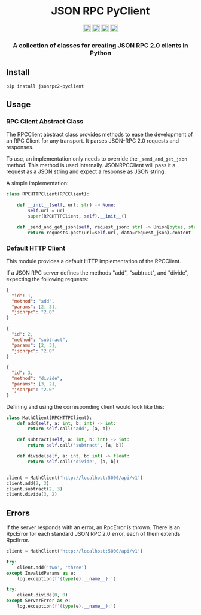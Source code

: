 <div align="center">
<!-- Title: -->
  <h1>JSON RPC PyClient</h1>
<!-- Labels: -->
  <!-- First row: -->
  <img src="https://img.shields.io/badge/License-AGPL%20v3-blue.svg"
   height="20"
   alt="License: AGPL v3">
  <img src="https://img.shields.io/badge/code%20style-black-000000.svg"
   height="20"
   alt="Code style: black">
  <img src="https://img.shields.io/pypi/v/jsonrpc2-pyclient.svg"
   height="20"
   alt="PyPI version">
  <a href="https://gitlab.com/mburkard/jsonrpc-pyclient/-/blob/main/CONTRIBUTING.md">
    <img src="https://img.shields.io/static/v1.svg?label=Contributions&message=Welcome&color=00b250"
     height="20"
     alt="Contributions Welcome">
  </a>
  <h3>A collection of classes for creating JSON RPC 2.0 clients in Python</h3>
</div>

## Install

```shell
pip install jsonrpc2-pyclient
```

## Usage

### RPC Client Abstract Class

The RPCClient abstract class provides methods to ease the development of
an RPC Client for any transport. It parses JSON-RPC 2.0 requests and
responses.

To use, an implementation only needs to override the
`_send_and_get_json` method. This method is used internally.
JSONRPCClient will pass it a request as a JSON string and expect a
response as JSON string.

A simple implementation:

```python
class RPCHTTPClient(RPCClient):

    def __init__(self, url: str) -> None:
        self.url = url
        super(RPCHTTPClient, self).__init__()

    def _send_and_get_json(self, request_json: str) -> Union[bytes, str]:
        return requests.post(url=self.url, data=request_json).content
```

### Default HTTP Client

This module provides a default HTTP implementation of the RPCClient.

If a JSON RPC server defines the methods "add", "subtract", and
"divide", expecting the following requests:

```json
{
  "id": 1,
  "method": "add",
  "params": [2, 3],
  "jsonrpc": "2.0"
}

{
  "id": 2,
  "method": "subtract",
  "params": [2, 3],
  "jsonrpc": "2.0"
}

{
  "id": 3,
  "method": "divide",
  "params": [3, 2],
  "jsonrpc": "2.0"
}
```

Defining and using the corresponding client would look like this:

```python
class MathClient(RPCHTTPClient):
    def add(self, a: int, b: int) -> int:
        return self.call('add', [a, b])

    def subtract(self, a: int, b: int) -> int:
        return self.call('subtract', [a, b])

    def divide(self, a: int, b: int) -> float:
        return self.call('divide', [a, b])


client = MathClient('http://localhost:5000/api/v1')
client.add(2, 3)
client.subtract(2, 3)
client.divide(3, 2)
```

## Errors

If the server responds with an error, an RpcError is thrown.
There is an RpcError for each standard JSON RPC 2.0 error, each of them extends RpcError.

```python
client = MathClient('http://localhost:5000/api/v1')

try:
    client.add('two', 'three')
except InvalidParams as e:
    log.exception(f'{type(e).__name__}:')

try:
    client.divide(0, 0)
except ServerError as e:
    log.exception(f'{type(e).__name__}:')
```
